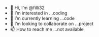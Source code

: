 - 👋 Hi, I’m @filli32
- 👀 I’m interested in ...coding
- 🌱 I’m currently learning ...code
- 💞️ I’m looking to collaborate on ...project
- 📫 How to reach me ...not available

<!---
filli32/filli32 is a ✨ special ✨ repository because its `README.md` (this file) appears on your GitHub profile.
You can click the Preview link to take a look at your changes.
--->

